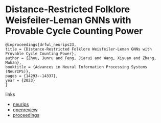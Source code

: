 # Distance-Restricted Folklore Weisfeiler-Leman GNNs with Provable Cycle Counting Power

```
@inproceedings{drfwl_neurips23,
title = {Distance-Restricted Folklore Weisfeiler-Leman GNNs with Provable Cycle Counting Power},
author = {Zhou, Junru and Feng, Jiarui and Wang, Xiyuan and Zhang, Muhan},
booktitle = {Advances in Neural Information Processing Systems (NeurIPS)},
pages = {14293--14337},
year = {2023}
}
```

links
- [neurips](https://nips.cc/Conferences/2023/Schedule?showEvent=72616)
- [openreview](https://openreview.net/forum?id=94rKFkcm56)
- [proceedings](https://papers.nips.cc//paper_files/paper/2023/hash/2e2e7c2e3c2e70fa2e9756dce728fcca-Abstract-Conference.html)
